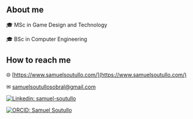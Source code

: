 ## About me
🎓 MSc in Game Design and Technology

🎓 BSc in Computer Engineering

## How to reach me
🌐 [https://www.samuelsoutullo.com/](https://www.samuelsoutullo.com/)

✉ [samuelsoutullosobral@gmail.com](mailto:samuelsoutullosobral@gmail.com)

[![Linkedin: samuel-soutullo](https://img.shields.io/badge/linkedin-samuel--soutullo-blue?style=flat-square&logo=Linkedin&logoColor=white&link=https://www.linkedin.com/in/samuel-soutullo/)](https://www.linkedin.com/in/samuel-soutullo/)

[![ORCID: Samuel Soutullo](https://info.orcid.org/wp-content/uploads/2019/11/orcid_16x16.png)](https://orcid.org/0009-0000-1321-3847)
